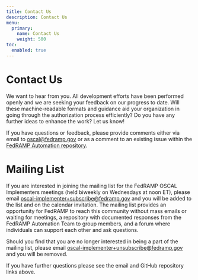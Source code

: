 ```yaml
---
title: Contact Us
description: Contact Us
menu:
  primary:
    name: Contact Us
    weight: 500
toc:
  enabled: true
---
```

# Contact Us

We want to hear from you. All development efforts have been performed openly and we are seeking your feedback on our progress to date. Will these machine-readable formats and guidance aid your organization in going through the authorization process efficiently? Do you have any further ideas to enhance the work? Let us know!

If you have questions or feedback, please provide comments either via email to [oscal@fedramp.gov](mailto:oscal@fedramp.gov) or as a comment to an existing issue  within the [FedRAMP Automation repository](https://github.com/GSA/fedramp-automation/issues).

# Mailing List

If you are interested in joining the mailing list for the FedRAMP OSCAL Implementers meetings (held biweekly on Wednesdays at noon ET), please email [oscal-implementer+subscribe@fedramp.gov](mailto:oscal-implementer+subscribe@fedramp.gov) and you will be added to the list and on the calendar invitation. The mailing list provides an opportunity for FedRAMP to reach this community without mass emails or waiting for meetings, a repository with documented responses from the FedRAMP Automation Team to group members, and a forum where individuals can support each other and ask questions.

Should you find that you are no longer interested in being a part of the mailing list, please email [oscal-implementer+unsubscribe@fedramp.gov](mailto:oscal-implementer+unsubscribe@fedramp.gov) and you will be removed.

If you have further questions please see the email and GitHub repository links above.
